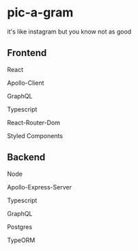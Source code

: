# pic-a-gram

it's like instagram but you know not as good

## Frontend

React

Apollo-Client

GraphQL

Typescript

React-Router-Dom

Styled Components

## Backend

Node

Apollo-Express-Server

Typescript

GraphQL

Postgres

TypeORM
